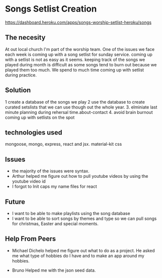 # Songs Setlist Creation

https://dashboard.heroku.com/apps/songs-worship-setlist-heroku/songs

##  The necesity
At out local church I'm part of the worship team. One of the issues we face each week is coming up with a song setlist for sunday service. coming up with a setlist is not as easy as it seems. keeping track of the songs we played during month is difficult as some songs tend to burn out because we played them too much. We spend to much time coming up with setlist during practice.


##  Solution
1 create a database of the songs we play
2 use the database to create curated setslists that we can use though out the whole year.
3. elminiate last minute planning during rehersal time.about-contact
4. avoid brain burnout coming up with setlists on the spot

## technologies used

mongoose, mongo, express, react and jsx. material-kit css

## Issues
- the majority of the issues were syntax.
- Arthur helped me figure out how to pull youtube videos by using the youtube video id
- I forgot to Init caps my name files for react

## Future
- I want to be able to make playlists using the song database
- I want to be able to sort songs by themes and type so we can pull songs for christmas, Easter and special moments.

## Help From Peers
- Michael Dichelo helped me figure out what to do as a project. He asked me what type of hobbies do I have and to make an app around my hobbies.

- Bruno Helped me with the json seed data.






